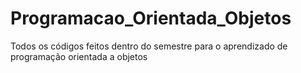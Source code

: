 # Programacao_Orientada_Objetos
Todos os códigos feitos dentro do semestre para o aprendizado de programação orientada a objetos

